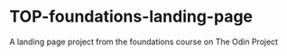 # TOP-foundations-landing-page
A landing page project from the foundations course on The Odin Project
